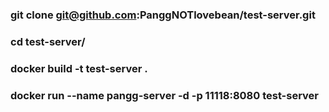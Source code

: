 ### git clone git@github.com:PanggNOTlovebean/test-server.git
### cd test-server/
### docker build -t test-server .
### docker run --name pangg-server -d -p 11118:8080 test-server



